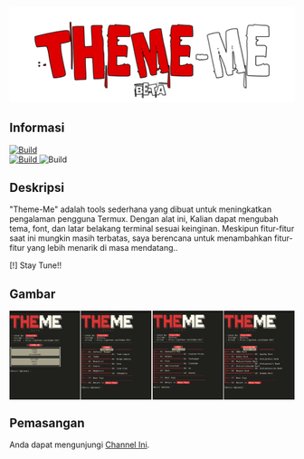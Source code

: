 <div style="text-align: center;">
  <img src="img/logo.png" width="700" title="logo" alt="Theme-Me" style="display: inline-block; margin: 0 auto;">
</div>

## Informasi
<a href="#">
  <img src="https://img.shields.io/badge/Coded%20By-Zidan%20IDz-%23FF0000?style=for-the-badge&logo=github" alt="Build">
</a><br>

<a href="https://link-ke-halaman-tema">
  <img src="https://img.shields.io/badge/Version-Beta(0.0.5)-%23FF0000.svg?maxAge=259200" alt="Build">
</a>

<a>
  <img src="https://img.shields.io/badge/Language-Python-%23FF0000.svg" alt="Build">
</a>

## Deskripsi
"Theme-Me" adalah tools sederhana yang dibuat untuk meningkatkan pengalaman pengguna Termux. Dengan alat ini, Kalian dapat mengubah tema, font, dan latar belakang terminal sesuai keinginan. Meskipun fitur-fitur saat ini mungkin masih terbatas, saya berencana untuk menambahkan fitur-fitur yang lebih menarik di masa mendatang..<br>

[!] Stay Tune!!

## Gambar
<div style="display: flex; justify-content: space-between;">
  <img src="img/img1.png" width="125" title="main" 
alt="main_menu">
  <img src="img/img2.png" width="125" title="theme" 
alt="theme_menu">
  <img src="img/img3.png" width="125" title="font_menu" alt="font">
  <img src="img/img4.png" width="125" title="background_menu" alt="background">
</div>


## Pemasangan
Anda dapat mengunjungi [Channel Ini](https://www.youtube.com/@ZeyShyy.).
